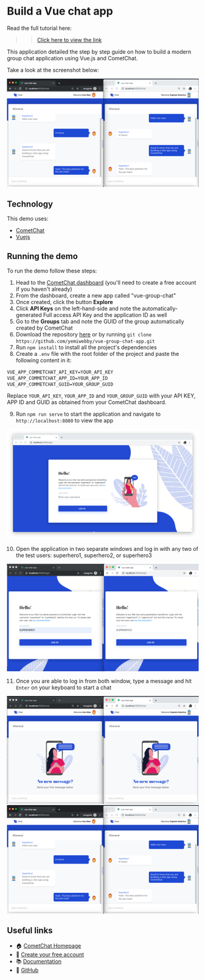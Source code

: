 # Build a Vue chat app

Read the full tutorial here:

>> [Click here to view the link](https://www.cometchat.com/tutorials/build-a-vue-chat-app/)

This application detailed the step by step guide on how to build a modern group chat application using Vue.js and CometChat.

Take a look at the screenshot below:


<img src="screenshots/screenshot_1.png">


## Technology

This demo uses:
* [CometChat](https://cometchat.com/)
* [Vuejs](https://vuejs.org/)


## Running the demo
To run the demo follow these steps:

1. Head to the [CometChat dashboard](https://app.cometchat.com/) (you'll need to create a free account if you haven't already)
2. From the dashboard, create a new app called "vue-group-chat"
3. Once created, click the button **Explore**
4. Click **API Keys** on the left-hand-side and note the automatically-generated Full access API Key and the application ID as well
5. Go to the **Groups** tab and note the GUID of the group automatically created by CometChat
6. Download the repository [here](https://github.com/yemiwebby/vue-group-chat-app/archive/master.zip) or by running `git clone https://github.com/yemiwebby/vue-group-chat-app.git`
7. Run `npm install` to install all the project's dependencies
8. Create a `.env` file with the root folder of the project and paste the following content in it:

```
VUE_APP_COMMETCHAT_API_KEY=YOUR_API_KEY	
VUE_APP_COMMETCHAT_APP_ID=YOUR_APP_ID
VUE_APP_COMMETCHAT_GUID=YOUR_GROUP_GUID
```
Replace `YOUR_API_KEY`, `YOUR_APP_ID` and `YOUR_GROUP_GUID` with your API KEY, APP ID and GUID as obtained from your CometChat dashboard.

9. Run `npm run serve` to start the application and navigate to `http://localhost:8080` to view the app

<img src="screenshots/screenshot_2.png">

10. Open the application in two separate windows and log in with any two of the test users: superhero1, superhero2, or superhero3

<img src="screenshots/screenshot_3.png">

11. Once you are able to log in from both window, type a message and hit `Enter` on your keyboard to start a chat

<img src="screenshots/screenshot_4.png">

<img src="screenshots/screenshot_1.png">


## Useful links
* 🏠 [CometChat Homepage](https://www.cometchat.com/pro)
* 🚀 [Create your free account](https://app.cometchat.com/#/apps)
* 📚 [Documentation](https://prodocs.cometchat.com/docs)
* 👾 [GitHub](https://github.com/CometChat-Pro)
